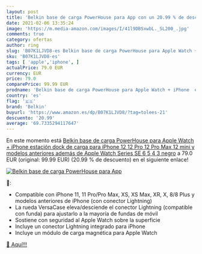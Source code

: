 ```yaml
---
layout: post
title: 'Belkin base de carga PowerHouse para App con un 20.99 % de descuento'
date: 2021-02-06 13:35:24
image: 'https://m.media-amazon.com/images/I/41l9DBSxwbL._SL200_.jpg'
comments: true
category: ofertas
author: ring
slug: 'B07K1LJVD8-es Belkin base de carga PowerHouse para Apple Watch + iPhone...'
sku: 'B07K1LJVD8-es'
tags: [ 'apple','iphone', ]
actualPrice: 79.0 EUR
currency: EUR
price: 79.0
comparePrice: 99.99 EUR
prodname: 'Belkin base de carga PowerHouse para Apple Watch + iPhone  estación dock de carga para iPhone 12  12 Pro  12 Pro Max  12 mini y modelos anteriores además de Apple Watch Series SE  6  5  4  3  negro'
country: 'es'
flag: '🇪🇸'
brand: 'Belkin'
buyurl: 'https://www.amazon.es/dp/B07K1LJVD8/?tag=tolees-21'
descuento: '20.99'
average: '69.7335294117647'
---
```


En este momento está [Belkin base de carga PowerHouse para Apple Watch + iPhone  estación dock de carga para iPhone 12  12 Pro  12 Pro Max  12 mini y modelos anteriores además de Apple Watch Series SE  6  5  4  3  negro](https://www.amazon.es/dp/B07K1LJVD8/?tag=tolees-21) a 79.0 EUR (original: 99.99 EUR) (20.99 %  de descuento) en el siguiente enlace!

[![Belkin base de carga PowerHouse para App](https://m.media-amazon.com/images/I/41l9DBSxwbL._SL200_.jpg)](https://www.amazon.es/dp/B07K1LJVD8/?tag=tolees-21)

🔎:

- Compatible con iPhone 11, 11 Pro/Pro Max, XS, XS Max, XR, X, 8/8 Plus y modelos anteriores de iPhone (con conector Lightning)
- La rueda VersaCase eleva/desciende el conector Lightning (compatible con funda) para ajustarlo a la mayoría de fundas de móvil
- Sostiene con seguridad al Apple Watch sobre la superficie
- Incluye un conector Lightning integrado para iPhone
- Incluye un módulo de carga magnética para Apple Watch

[🛒 Aquí!!!](https://www.amazon.es/dp/B07K1LJVD8/?tag=tolees-21)
